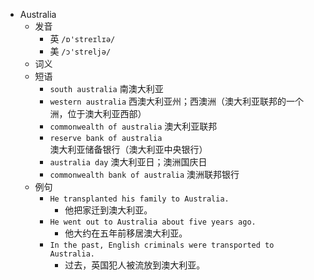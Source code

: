 - Australia
  - 发音
    - 英 `/ɒ'streɪlɪə/`
    - 美 `/ɔ'streljə/`
  - 词义
  - 短语
    - `south australia` 南澳大利亚 
    - `western australia` 西澳大利亚州；西澳洲（澳大利亚联邦的一个洲，位于澳大利亚西部） 
    - `commonwealth of australia` 澳大利亚联邦 
    - `reserve bank of australia` 澳大利亚储备银行（澳大利亚中央银行） 
    - `australia day` 澳大利亚日；澳洲国庆日 
    - `commonwealth bank of australia` 澳洲联邦银行 
  - 例句
    - `He transplanted his family to Australia.`
      - 他把家迁到澳大利亚。
    - `He went out to Australia about five years ago.`
      - 他大约在五年前移居澳大利亚。
    - `In the past, English criminals were transported to Australia.`
      - 过去，英国犯人被流放到澳大利亚。

